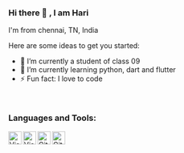 ### Hi there 👋 , I am Hari
I'm from chennai, TN, India 

Here are some ideas to get you started:

- 🔭 I’m currently a student of class 09
- 🌱 I’m currently learning python, dart and flutter
- ⚡ Fun fact: I love to code
<!-- 
- 📫 How to reach me: ...
- I’m looking to collaborate on ...
- 🤔 I’m looking for help with ...
- 💬 Ask me about ...
- 😄 Pronouns: ...
-->
<br />

### Languages and Tools:
<img align="left" alt="Visual Studio" height="26px" src="https://visualstudio.microsoft.com/wp-content/uploads/2019/06/BrandVisualStudioWin2019-3.svg"/>
<img align="left" alt="Visual Studio Code" height="26px" src="https://code.visualstudio.com/favicon.ico"/>
<img align="left" alt="Git" height="26px" src="http://git-scm.com/images/logo@2x.png"/>
<img align="left" alt="GitHub" height="26px" src="https://github.com/fluidicon.png"/>
<br />
